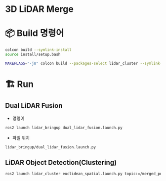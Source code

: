 <h1>3D LiDAR Merge</h1>

# 📦 Build 명령어

```bash
colcon build --symlink-install
source install/setup.bash
```

```bash
MAKEFLAGS="-j8" colcon build --packages-select lidar_cluster --symlink-install --cmake-args -DCMAKE_BUILD_TYPE=Release
```


# 🏗️ Run

## Dual LiDAR Fusion

- 명령어

```bash
ros2 launch lidar_bringup dual_lidar_fusion.launch.py
```

- 파일 위치
```bash
lidar_bringup/dual_lidar_fusion.launch.py
```

## LiDAR Object Detection(Clustering)
```bash
ros2 launch lidar_cluster euclidean_spatial.launch.py topic:=/merged_points tolerance:=0.6 verbose1:=True
```
